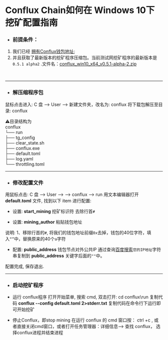 Conflux Chain如何在 Windows 10下挖矿配置指南
===

* ### 前提条件：<br>  
1. 我们已经 [拥有Conflux钱包地址](https://github.com/aoems/conflux-developer-site/edit/master/docs/Get_Conflux_webWallet.md); <br> 
2. 并且获取了最新版本的挖矿程序压缩包。当前测试网挖矿程序的最新版本是 `0.5.1 alpha2` .文件名：[conflux_win10_x64_v0.5.1-alpha-2.zip](https://github.com/Conflux-Chain/conflux-rust/releases/download/v0.5.1-alpha-2/conflux_win10_x64_v0.5.1-alpha-2.zip)
<br> 

---

* ### 解压缩程序包


鼠标点击进入: C 盘 --> User --> <UserName>
新建文件夹，改名为: conflux
将下载包解压至目录: conflux

⚠️目录结构为<br>
conflux <br>
└── run <br>
     ├── tg_config <br>
     ├── clear_state.sh <br>
     ├── conflux.exe <br>
     ├── default.toml <br>
     ├── log.yaml   <br>
     └── throttling.toml  <br>

--------

*  ### 修改配置文件

用鼠标点击: C 盘 --> User --> <UserName> --> conflux --> run
用文本编辑器打开 **default.toml** 文件, 找到以下 item 进行配置:

* 设置: **start_mining** 挖矿标识符
去除行首`#`

* 设置: **mining_author**  粘贴钱包地址

说明: 1、移除行首的`#`, 将我们的钱包地址前缀`0x`去掉，钱包的40位字符，填入`“”`中，替换原来的40个`a`字符

* 配置: **public_address** 钱包节点对外公共IP
通过查询[百度搜索](https://www.baidu.com/s?wd=ip)`您的IP地址`字符串复制到 **public_address** 关键字后面的`""`中。
<!--备注：默认端口为 32323，如果直接复制百度上的ip地址后面要加上`:32323`，最终样式是 **xx.xx.xx.xx:32323**--> 

配置完成, 保存退出.

---

* ### 启动挖矿程序

* 运行 conflux程序
打开开始菜单, 搜索 cmd, 双击打开:
cd conflux\run
复制代码 **conflux --config default.toml 2>stderr.txt**
复制代码在命令行下运行即可开始挖矿

* 停止Conflux，即stop mining
在运行 conflux 的 cmd 窗口按： ctrl +c , 或者直接关闭cmd窗口，或者打开任务管理器：详细信息--> 查找 conflux， 选择conflux进程并结束进程

